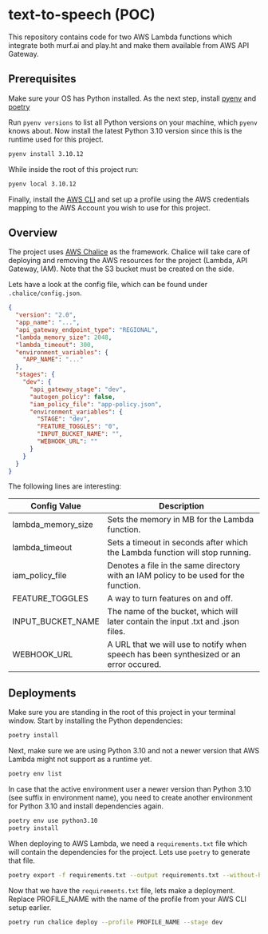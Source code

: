 # text-to-speech (POC)

This repository contains code for two AWS Lambda functions which integrate both
murf.ai and play.ht and make them available from AWS API Gateway.

## Prerequisites

Make sure your OS has Python installed. As the next step, install [pyenv](https://github.com/pyenv/pyenv#installation) and
[poetry](https://python-poetry.org/docs/#installation)

Run `pyenv versions` to list all Python versions on your machine, which `pyenv` knows about. Now install the latest
Python 3.10 version since this is the runtime used for this project.

```bash
pyenv install 3.10.12
```

While inside the root of this project run:

```bash
pyenv local 3.10.12
```

Finally, install the [AWS CLI](https://docs.aws.amazon.com/cli/latest/userguide/getting-started-install.html) and set up a profile
using the AWS credentials mapping to the AWS Account you wish to use for this project.

## Overview

The project uses [AWS Chalice](https://aws.github.io/chalice/) as the framework. Chalice will take care of deploying and removing the
AWS resources for the project (Lambda, API Gateway, IAM). Note that the S3 bucket must be created on the side.

Lets have a look at the config file, which can be found under `.chalice/config.json`.

```json
{
  "version": "2.0",
  "app_name": "...",
  "api_gateway_endpoint_type": "REGIONAL",
  "lambda_memory_size": 2048,
  "lambda_timeout": 300,
  "environment_variables": {
    "APP_NAME": "..."
  },
  "stages": {
    "dev": {
      "api_gateway_stage": "dev",
      "autogen_policy": false,
      "iam_policy_file": "app-policy.json",
      "environment_variables": {
        "STAGE": "dev",
        "FEATURE_TOGGLES": "0",
        "INPUT_BUCKET_NAME": "",
        "WEBHOOK_URL": ""
      }
    }
  }
}
```

The following lines are interesting:

| Config Value       | Description                                                                            |
|--------------------|----------------------------------------------------------------------------------------|
| lambda_memory_size | Sets the memory in MB for the Lambda function.                                         |
| lambda_timeout     | Sets a timeout in seconds after which the Lambda function will stop running.           |
| iam_policy_file    | Denotes a file in the same directory with an IAM policy to be used for the function.   |
| FEATURE_TOGGLES    | A way to turn features on and off.                                                     |
| INPUT_BUCKET_NAME  | The name of the bucket, which will later contain the input .txt and .json files.       |
| WEBHOOK_URL        | A URL that we will use to notify when speech has been synthesized or an error occured. |




## Deployments

Make sure you are standing in the root of this project in your terminal window. Start by installing the Python dependencies:

```bash
poetry install
```

Next, make sure we are using Python 3.10 and not a newer version that AWS Lambda might not support as a runtime yet.

```bash
poetry env list 
```

In case that the active environment user a newer version than Python 3.10 (see suffix in environment name), you need to create another
environment for Python 3.10 and install dependencies again.

```bash
poetry env use python3.10
poetry install
```

When deploying to AWS Lambda, we need a `requirements.txt` file which will contain the dependencies for the project. Lets use `poetry`
to generate that file.

```bash
poetry export -f requirements.txt --output requirements.txt --without-hashes
```

Now that we have the `requirements.txt` file, lets make a deployment. Replace PROFILE_NAME with the name of the profile from your AWS CLI setup earlier.

```bash
poetry run chalice deploy --profile PROFILE_NAME --stage dev
```